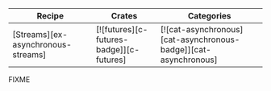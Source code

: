 | Recipe | Crates | Categories |
|--------|--------|------------|
| [Streams][ex-asynchronous-streams] | [![futures][c-futures-badge]][c-futures] | [![cat-asynchronous][cat-asynchronous-badge]][cat-asynchronous] |

<div class="hidden">
FIXME
</div>
